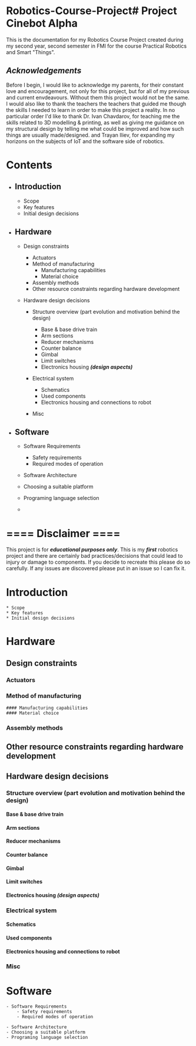 # Robotics-Course-Project# Project Cinebot Alpha 

This is the documentation for my Robotics Course Project created during my second year, second semester in FMI for the course Practical Robotics and Smart "Things". 

## *Acknowledgements*
Before I begin, I would like to acknowledge my parents, for their constant love and encouragement, not only for this project, but for all of my previous and current envdeavours. Without them this project would not be the same.
I would also like to thank the teachers the teachers that guided me though the skills I needed to learn in order to make this project a reality. 
In no particular order I'd like to thank
Dr. Ivan Chavdarov, for teaching me the skills related to 3D modelling & printing, as well as giving me guidance on my structural design by telling me what could be improved and how such things are usually made/designed.
and
Trayan Iliev, for expanding my horizons on the subjects of IoT and the software side of robotics.

# Contents
- ## Introduction
	* Scope
	* Key features
	* Initial design decisions 
- ## Hardware
	* Design constraints
		* Actuators
		* Method of manufacturing 
			* Manufacturing capabilities
			* Material choice
		* Assembly methods
		* Other resource constraints regarding hardware development
	
	* Hardware design decisions 	
		*	Structure overview (part evolution and motivation behind the design)
			*	Base & base drive train
			* Arm sections
			* Reducer mechanisms 
			* Counter balance 
			* Gimbal
			* Limit switches
			* Electronics housing ***(design aspects)***
			
		* Electrical system
			* Schematics
			* Used components
			* Electronics housing and connections to robot
				
		*  Misc	
		
- ## Software 
	- Software Requirements
		- Safety requirements
		- Required modes of operation 

	- Software Architecture 
 	- Choosing a suitable platform
	- Programing language selection

	- 
# ==== Disclaimer ====
This project is for ***educational purposes only***. This is my ***first*** robotics project and there are certainly bad practices/decisions that could lead to injury or damage to components. 
If you decide to recreate this please do so carefully. If any issues are discovered please put in an issue so I can fix it.


# Introduction
	* Scope
	* Key features
	* Initial design decisions 
# Hardware

## Design constraints
### Actuators
### Method of manufacturing 
	#### Manufacturing capabilities
	#### Material choice
### Assembly methods
## Other resource constraints regarding hardware development

## Hardware design decisions
###	Structure overview (part evolution and motivation behind the design)
####	Base & base drive train
#### Arm sections
#### Reducer mechanisms 
#### Counter balance 
#### Gimbal
#### Limit switches
#### Electronics housing ***(design aspects)***

### Electrical system
#### Schematics
#### Used components
#### Electronics housing and connections to robot
		
###  Misc	
		
# Software 
	- Software Requirements
		- Safety requirements
		- Required modes of operation 

	- Software Architecture 
 	- Choosing a suitable platform
	- Programing language selection
